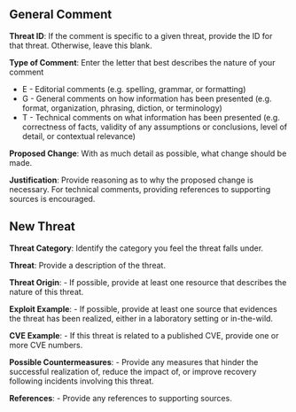 General Comment
------------------------------------------
**Threat ID**:
If the comment is specific to a given threat, provide the ID for that threat. Otherwise, leave this blank.

**Type of Comment**:
Enter the letter that best describes the nature of your comment
- E - Editorial comments (e.g. spelling, grammar, or formatting)
- G - General comments on how information has been presented (e.g. format, organization, phrasing, diction, or terminology)
- T - Technical comments on what information has been presented (e.g. correctness of facts, validity of any assumptions or conclusions, level of detail, or contextual relevance)

**Proposed Change**:
With as much detail as possible, what change should be made.

**Justification**:
Provide reasoning as to why the proposed change is necessary. For technical comments, providing references to supporting sources is encouraged.


New Threat
------------------------------------------
**Threat Category**:
Identify the category you feel the threat falls under.

**Threat**:
Provide a description of the threat.

**Threat Origin**:
    - If possible, provide at least one resource that describes the nature of this threat.

**Exploit Example**:
    - If possible, provide at least one source that evidences the threat has been realized, either in a laboratory setting or in-the-wild.

**CVE Example**:
    - If this threat is related to a published CVE, provide one or more CVE numbers.

**Possible Countermeasures**:
    - Provide any measures that hinder the successful realization of, reduce the impact of, or improve recovery following incidents involving this threat.

**References**:
    - Provide any references to supporting sources.
